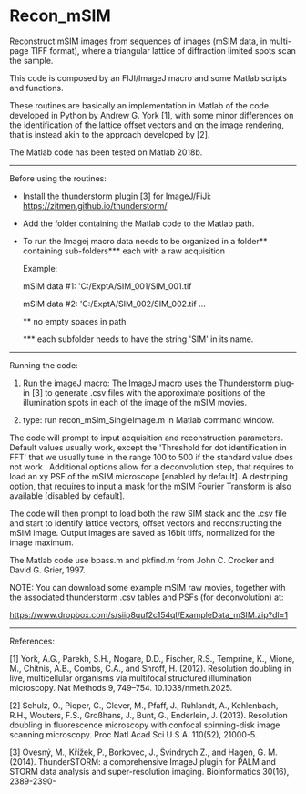 # Recon_mSIM

Reconstruct mSIM images from sequences of images (mSIM data, in multi-page TIFF format), where a triangular lattice of diffraction limited spots scan the sample.

This code is composed by an FIJI/ImageJ macro and some Matlab scripts and functions.

These routines are basically an implementation in Matlab of the code developed in Python by Andrew G. York [1], with some minor differences on the identification of the lattice offset vectors and on the image rendering, that is instead akin to the approach developed by [2].

The Matlab code has been tested on Matlab 2018b.

__________________
Before using the routines:

* Install the thunderstorm plugin [3] for ImageJ/FiJi: https://zitmen.github.io/thunderstorm/

* Add the folder containing the Matlab code to the Matlab path.

* To run the Imagej macro data needs to be organized in a folder** containing sub-folders*** each with a raw acquisition

	Example:

	mSIM data #1: 'C:/ExptA/SIM_001/SIM_001.tif

	mSIM data #2: 'C:/ExptA/SIM_002/SIM_002.tif
	...

	** no empty spaces in path
	
	*** each subfolder needs to have the string 'SIM' in its name.
	


__________________

Running the code:

1. Run the imageJ macro: 
The ImageJ macro uses the Thunderstorm plug-in [3] to generate .csv files with the approximate positions of the illumination spots in each of the image of the mSIM movies.

2. type: run recon_mSim_SingleImage.m in Matlab command window.

The code will prompt to input acquisition and reconstruction parameters. Default values usually work, except the 'Threshold for dot identification in FFT' that we usually tune in the range 100 to 500 if the standard value does not work . Additional options allow for a deconvolution step, that requires to load an xy PSF of the mSIM microscope [enabled by default]. A destriping option, that requires to input a mask for the mSIM Fourier Transform is also available [disabled by default]. 

The code will then prompt to load both the raw SIM stack and the .csv file and start to identify lattice vectors, offset vectors and reconstructing the mSIM image.
Output images are saved as 16bit tiffs, normalized for the image maximum. 

The Matlab code use bpass.m and pkfind.m from John C. Crocker and David G. Grier, 1997.  


NOTE: You can download some example mSIM raw movies, together with the associated thunderstorm .csv tables and PSFs (for deconvolution) at:

https://www.dropbox.com/s/siip8quf2c154ql/ExampleData_mSIM.zip?dl=1



__________________
References:

[1] York, A.G., Parekh, S.H., Nogare, D.D., Fischer, R.S., Temprine, K., Mione, M., Chitnis, A.B., Combs, C.A., and Shroff, H. (2012). Resolution doubling in live, multicellular organisms via multifocal structured illumination microscopy. Nat Methods 9, 749–754. 10.1038/nmeth.2025.

[2] Schulz, O., Pieper, C., Clever, M., Pfaff, J., Ruhlandt, A., Kehlenbach, R.H., Wouters, F.S., Großhans, J., Bunt, G., Enderlein, J. (2013). Resolution doubling in fluorescence microscopy with confocal spinning-disk image scanning microscopy. Proc Natl Acad Sci U S A. 110(52), 21000-5. 

[3] Ovesný, M., Křížek, P., Borkovec, J., Švindrych Z., and Hagen, G. M. (2014). ThunderSTORM: a comprehensive ImageJ plugin for PALM and STORM data analysis and super-resolution imaging. Bioinformatics 30(16), 2389-2390-


